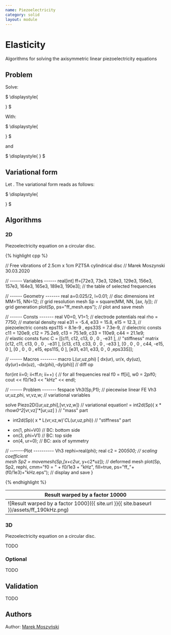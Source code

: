 ```yaml
---
name: Piezoelectricity
category: solid
layout: module
---
```


# Elasticity

Algorithms for solving the axisymmetric linear piezoelectricity equations

## Problem

Solve:

$
\displaystyle{

}
$

With:

$
\displaystyle{

}
$

and

$
\displaystyle{
}
$

## Variational form

Let . The variational form reads as follows:

$
\displaystyle{

}
$

## Algorithms

### 2D

Piezoelectricity equation on a circular disc.

{% highlight cpp %}

// Free vibrations of 2.5cm x 1cm PZT5A cylindrical disc 
// Marek Moszynski 30.03.2020

// ------ Variables ------
real[int] ff=[72e3, 73e3, 128e3, 129e3, 156e3, 157e3, 164e3, 165e3, 189e3, 190e3];  // the table of selected frequencies

// ------ Geometry -------
real a=0.025/2, l=0.01;   	                // disc dimensions
int  MM=15, NN=12;				// grid resolution
mesh Sp = square(MM, NN, [a*x, l*y]);           // grid generation
plot(Sp, ps="ff_mesh.eps");                     // plot and save mesh

// ------ Consts -------
real V0=0, V1=1;				// electrode potentials
real rho = 7750;                                // material density
real e31 = -5.4,  e33 = 15.8,  e15 = 12.3,      // piezoelectric consts
     eps11S = 8.1e-9 , eps33S = 7.3e-9,         // dielectric consts
     c11 = 120e9, c12 = 75.2e9, c13 = 75.1e9, c33 = 110e9, c44 = 21.1e9;  
						// elastic consts
func C =  [[c11, c12, c13,  0 ,   0  , -e31 ],  // "stiffness" matrix
           [c12, c11, c13,  0 ,   0  , -e31 ],
           [c13, c13, c33,  0 ,   0  , -e33 ],
           [0  , 0  , 0  , c44, -e15,    0  ],
           [0  , 0  , 0  , e15, eps11S,  0  ],
           [e31, e31, e33,  0 ,   0  ,eps33S]];

// ------ Macros --------
macro L(ur,uz,phi) [
 dx(ur), ur/x, dy(uz), dy(ur)+dx(uz), -dx(phi),-dy(phi)] // diff op

for(int ii=0; ii<ff.n; ii++) {                  // for all frequencies
  real f0 = ff[ii], w0 = 2*pi*f0; cout << f0/1e3 << "kHz" << endl;

  // ------ Problem -------
  fespace Vh3(Sp,P1);                   // piecewise linear FE
  Vh3 ur,uz,phi, vr,vz,w;                   // variational variables

  solve Piezo2D([ur,uz,phi],[vr,vz,w])          // variational equation!
   = int2d(Sp)( x * rho*w0^2*[vr,vz]'*[ur,uz] ) // "mass" part
   - int2d(Sp)( x * L(vr,vz,w)'*C*L(ur,uz,phi)) // "stiffness" part 
   + on(1, phi=V0)                              // BC: bottom side
   + on(3, phi=V1)                              // BC: top side
   + on(4, ur=0);                               // BC: axis of symmetry

  // -------Plot ----------
  Vh3 rephi=real(phi);
  real c2 = 200*500;                            // scaling coefficient     
  mesh Sp2 = movemesh(Sp,[x+c2*ur, y+c2*uz]);   // deformed mesh
  plot(Sp, Sp2, rephi, cmm="f0 = " + f0/1e3 + "kHz", fill=true, 
    ps="ff_"+(f0/1e3)+"kHz.eps");               // display and save
}

{% endhighlight %}

|Result warped by a factor 10000|
|--|
|![Result warped by a factor 1000]({{ site.url }}{{ site.baseurl }}/assets/ff_190kHz.png)|

### 3D

Piezoelectricity equation on a circular disc.

TODO

### Optional

TODO

## Validation

TODO

## Authors

Author: [Marek Moszyński](https://github.com/marmoszy)
